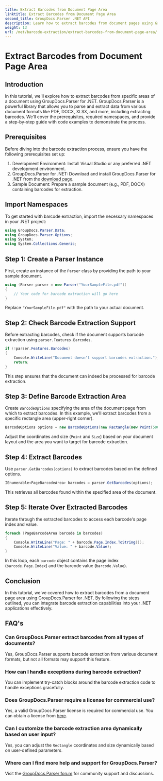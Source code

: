 ```yaml
---
title: Extract Barcodes from Document Page Area
linktitle: Extract Barcodes from Document Page Area
second_title: GroupDocs.Parser .NET API
description: Learn how to extract barcodes from document pages using GroupDocs.Parser for .NET. Enhance your document processing capabilities with this step-by-step tutorial.
weight: 13
url: /net/barcode-extraction/extract-barcodes-from-document-page-area/
---
```


# Extract Barcodes from Document Page Area

## Introduction
In this tutorial, we'll explore how to extract barcodes from specific areas of a document using GroupDocs.Parser for .NET. GroupDocs.Parser is a powerful library that allows you to parse and extract data from various document formats like PDF, DOCX, XLSX, and more, including extracting barcodes. We'll cover the prerequisites, required namespaces, and provide a step-by-step guide with code examples to demonstrate the process.
## Prerequisites
Before diving into the barcode extraction process, ensure you have the following prerequisites set up:
1. Development Environment: Install Visual Studio or any preferred .NET development environment.
2. GroupDocs.Parser for .NET: Download and install GroupDocs.Parser for .NET from the [download page](https://releases.groupdocs.com/parser/net/).
3. Sample Document: Prepare a sample document (e.g., PDF, DOCX) containing barcodes for extraction.

## Import Namespaces
To get started with barcode extraction, import the necessary namespaces in your .NET project:
```csharp
using GroupDocs.Parser.Data;
using GroupDocs.Parser.Options;
using System;
using System.Collections.Generic;
```
## Step 1: Create a Parser Instance
First, create an instance of the `Parser` class by providing the path to your sample document.
```csharp
using (Parser parser = new Parser("YourSampleFile.pdf"))
{
    // Your code for barcode extraction will go here
}
```
Replace `"YourSampleFile.pdf"` with the path to your actual document.
## Step 2: Check Barcode Extraction Support
Before extracting barcodes, check if the document supports barcode extraction using `parser.Features.Barcodes`.
```csharp
if (!parser.Features.Barcodes)
{
    Console.WriteLine("Document doesn't support barcodes extraction.");
    return;
}
```
This step ensures that the document can indeed be processed for barcode extraction.
## Step 3: Define Barcode Extraction Area
Create `BarcodeOptions` specifying the area of the document page from which to extract barcodes. In this example, we'll extract barcodes from a specific rectangle area (upper-right corner).
```csharp
BarcodeOptions options = new BarcodeOptions(new Rectangle(new Point(590, 80), new Size(150, 150)));
```
Adjust the coordinates and size (`Point` and `Size`) based on your document layout and the area you want to target for barcode extraction.
## Step 4: Extract Barcodes
Use `parser.GetBarcodes(options)` to extract barcodes based on the defined options.
```csharp
IEnumerable<PageBarcodeArea> barcodes = parser.GetBarcodes(options);
```
This retrieves all barcodes found within the specified area of the document.
## Step 5: Iterate Over Extracted Barcodes
Iterate through the extracted barcodes to access each barcode's page index and value.
```csharp
foreach (PageBarcodeArea barcode in barcodes)
{
    Console.WriteLine("Page: " + barcode.Page.Index.ToString());
    Console.WriteLine("Value: " + barcode.Value);
}
```
In this loop, each `barcode` object contains the page index (`barcode.Page.Index`) and the barcode value (`barcode.Value`).

## Conclusion
In this tutorial, we've covered how to extract barcodes from a document page area using GroupDocs.Parser for .NET. By following the steps outlined, you can integrate barcode extraction capabilities into your .NET applications effectively.

## FAQ's
### Can GroupDocs.Parser extract barcodes from all types of documents?
Yes, GroupDocs.Parser supports barcode extraction from various document formats, but not all formats may support this feature.
### How can I handle exceptions during barcode extraction?
You can implement try-catch blocks around the barcode extraction code to handle exceptions gracefully.
### Does GroupDocs.Parser require a license for commercial use?
Yes, a valid GroupDocs.Parser license is required for commercial use. You can obtain a license from [here](https://purchase.groupdocs.com/buy).
### Can I customize the barcode extraction area dynamically based on user input?
Yes, you can adjust the `Rectangle` coordinates and size dynamically based on user-defined parameters.
### Where can I find more help and support for GroupDocs.Parser?
Visit the [GroupDocs.Parser forum](https://forum.groupdocs.com/c/parser/17) for community support and discussions.
